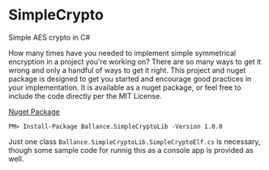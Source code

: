 # SimpleCrypto
Simple AES crypto in C#


How many times have you needed to implement simple symmetrical encryption in a project you're working on?  There are so many ways to get it wrong and only a handful of ways to get it right.  This project and nuget package is designed to get you started and encourage good practices in your implementation.  It is available as a nuget package, or feel free to include the code directly per the MIT License.

[Nuget Package](https://www.nuget.org/packages/Ballance.SimpleCryptoLib/)

`PM> Install-Package Ballance.SimpleCryptoLib -Version 1.0.0`

Just one class `Ballance.SimpleCryptoLib.SimpleCryptoElf.cs` is necessary, though some sample code for runnig this as a console app is provided as well.  
